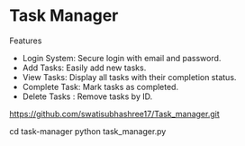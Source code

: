 ﻿# Task Manager
Features
- Login System: Secure login with email and password.
- Add Tasks: Easily add new tasks.
- View Tasks: Display all tasks with their completion status.
- Complete Task: Mark tasks as completed.
- Delete Tasks : Remove tasks by ID.


 https://github.com/swatisubhashree17/Task_manager.git
 
 cd task-manager
python task_manager.py
